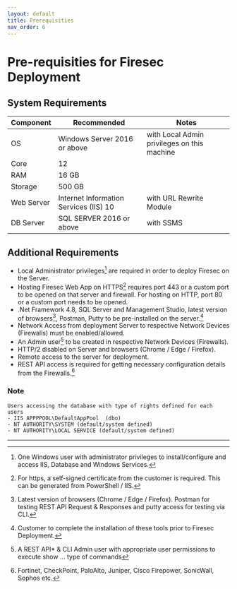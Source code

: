```yaml
---
layout: default
title: Prerequisities
nav_order: 6
---
```


# [](#header-1) Pre-requisities for Firesec Deployment

## System Requirements

|Component    |Recommended    | Notes  |
|---|---|---|
| OS  |Windows Server 2016 or above  | with Local Admin privileges on this machine  |
| Core   |12   |   |
| RAM   | 16 GB  |   |
| Storage   | 500 GB   |   |
| Web Server  | Internet Information Services (IIS) 10  |with URL Rewrite Module   |
| DB Server  |SQL SERVER 2016 or above| with SSMS  |

## Additional Requirements
 
-	Local Administrator privileges[^1] are required in order to deploy Firesec on the Server.
-	Hosting Firesec Web App on HTTPS[^2] requires port 443 or a custom port to be opened on that server and firewall. For hosting on HTTP, port 80 or a custom port needs to be opened.
-	.Net Framework 4.8, SQL Server and Management Studio, latest version of browsers[^3], Postman, Putty to be pre-installed on the server.[^4]
- Network Access from deployment Server to respective Network Devices (Firewalls) must be enabled/allowed.
- An Admin user[^5] to be created in respective Network Devices (Firewalls).
- HTTP/2 disabled on Server and browsers (Chrome / Edge / Firefox).
- Remote access to the server for deployment.
- REST API access is required for getting necessary configuration details from the Firewalls.[^6]

[^1]: One Windows user with administrator privileges to install/configure and access IIS, Database and Windows Services.
[^2]:	For https, a self-signed certificate from the customer is required. This can be generated from PowerShell / IIS.
[^3]: Latest version of browsers (Chrome / Edge / Firefox). Postman for testing REST API Request & Responses and putty access for testing via CLI.
[^4]: Customer to complete the installation of these tools prior to Firesec Deployment.
[^5]: A REST API* & CLI Admin user with appropriate user permissions to execute show … type of commands
[^6]: Fortinet, CheckPoint, PaloAlto, Juniper, Cisco Firepower, SonicWall, Sophos etc.

### Note
```
Users accessing the database with type of rights defined for each users
- IIS APPPPOOL\DefaultAppPool  (dbo)
- NT AUTHORITY\SYSTEM (default/system defined)
- NT AUTHORITY\LOCAL SERVICE (default/system defined)
```
* * *
